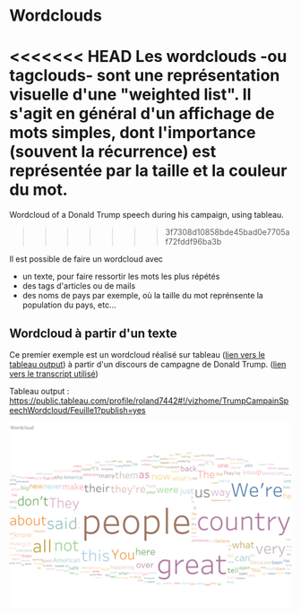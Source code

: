 # Wordclouds

<<<<<<< HEAD
Les wordclouds -ou tagclouds- sont une représentation visuelle d'une "weighted list". Il s'agit en général d'un affichage de mots simples, dont l'importance (souvent la récurrence) est représentée par la taille et la couleur du mot. 
=======
Wordcloud of a Donald Trump speech during his campaign, using tableau.
>>>>>>> 3f7308d10858bde45bad0e7705af72fddf96ba3b

Il est possible de faire un wordcloud avec
 * un texte, pour faire ressortir les mots les plus répétés
 * des tags d'articles ou de mails
 * des noms de pays par exemple, où la taille du mot reprénsente la population du pays, etc...

## Wordcloud à partir d'un texte

Ce premier exemple est un wordcloud réalisé sur tableau ([lien vers le tableau output](http://www.palmbeachpost.com/news/national/read-full-transcript-trump-rally-speech-florida/DeDCpoNEKLQmWcIKndWB0M/)) à partir d'un discours de campagne de Donald Trump. ([lien vers le transcript utilisé](http://www.palmbeachpost.com/news/national/read-full-transcript-trump-rally-speech-florida/DeDCpoNEKLQmWcIKndWB0M/))

Tableau output : https://public.tableau.com/profile/roland7442#!/vizhome/TrumpCampainSpeechWordcloud/Feuille1?publish=yes

![Wordcloud](img/wordcloud.png)
